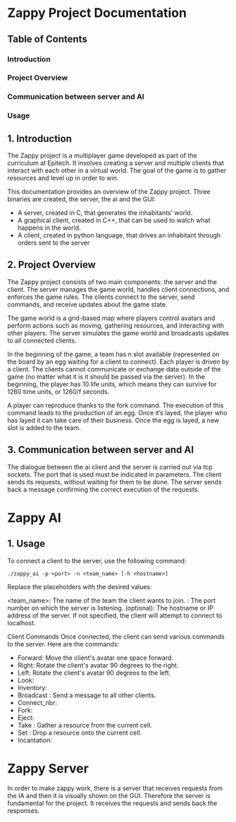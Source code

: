 # Zappy Project Documentation

## Table of Contents
### Introduction
### Project Overview
### Communication between server and AI
### Usage

## 1. Introduction
The Zappy project is a multiplayer game developed as part of the curriculum at Epitech. It involves creating a server and multiple clients that interact with each other in a virtual world. The goal of the game is to gather resources and level up in order to win.

This documentation provides an overview of the Zappy project. Three binaries are created, the server, the ai and the GUI:

* A server, created in C, that generates the inhabitants’ world.
* A graphical client, created in C++, that can be used to watch what happens in the world.
* A client, created in python language, that drives an inhabitant through orders sent to the server

## 2. Project Overview

The Zappy project consists of two main components: the server and the client. The server manages the game world, handles client connections, and enforces the game rules. The clients connect to the server, send commands, and receive updates about the game state.

The game world is a grid-based map where players control avatars and perform actions such as moving, gathering resources, and interacting with other players. The server simulates the game world and broadcasts updates to all connected clients.


In the beginning of the game, a team has n slot available (represented on the board by an egg waiting for a client to connect). Each player is driven by a client. The clients cannot communicate or  exchange data outside of the game (no matter what it is it should be
passed via the server). In the beginning, the player has 10 life units, which means they can survive for 1260 time units, or 1260/f seconds.


A player can reproduce thanks to the fork command. The execution of this command leads to the production of an egg. Once it’s layed, the player who has layed it can take care of their business. Once the egg is layed, a new slot is added to the team.


## 3. Communication between server and AI

The dialogue between the ai client and the server is carried out via tcp sockets.
The port that is used must be indicated in parameters.
The client sends its requests, without waiting for them to be done.
The server sends back a message confirming the correct execution of the requests.


# Zappy AI

## 1. Usage

To connect a client to the server, use the following command:

```./zappy_ai -p <port> -n <team_name> [-h <hostname>]```

Replace the placeholders with the desired values:

<team_name>: The name of the team the client wants to join.
<port>: The port number on which the server is listening.
<hostname> (optional): The hostname or IP address of the server. If not specified, the client will attempt to connect to localhost.

  Client Commands
Once connected, the client can send various commands to the server. Here are the commands:
 
* Forward: Move the client's avatar one space forward.
* Right: Rotate the client's avatar 90 degrees to the right.
* Left: Rotate the client's avatar 90 degrees to the left.
* Look: 
* Inventory:
* Broadcast <message>: Send a message to all other clients.
* Connect_nbr:
* Fork:
* Eject:
* Take <resource>: Gather a resource from the current cell.
* Set <resource>: Drop a resource onto the current cell.
* Incantation: 

  
# Zappy Server
  
  In order to make zappy work, there is a server that receives requests from the IA and then it is visually shown on the GUI. Therefore the server is fundamental for the project. It receives the requests and sends back the responses.
